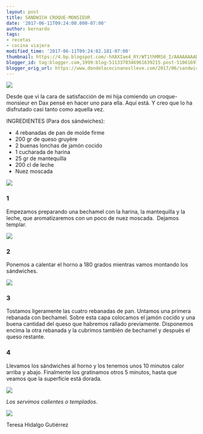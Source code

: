 ```yaml
---
layout: post
title: SANDWICH CROQUE-MONSIEUR
date: '2017-06-11T09:24:00.000-07:00'
author: bernardo
tags:
- recetas
- cocina viajera
modified_time: '2017-06-11T09:24:02.181-07:00'
thumbnail: https://4.bp.blogspot.com/-hXAXIae4_RY/WT1thMRS6_I/AAAAAAAADrM/eHZm0OJ5Q4QmxY4slqy_Il04XpLB7gGggCLcB/s72-c/IMG_4064.JPG
blogger_id: tag:blogger.com,1999:blog-5113370346961639215.post-5106169751759315836
blogger_orig_url: https://www.dondelacocinanoslleve.com/2017/06/sandwich-croque-monsieur.html
---
```


![](https://4.bp.blogspot.com/-hXAXIae4_RY/WT1thMRS6_I/AAAAAAAADrM/eHZm0OJ5Q4QmxY4slqy_Il04XpLB7gGggCLcB/s400/IMG_4064.JPG)

  
Desde que vi la cara de satisfacción de mi hija comiendo un croque-monsieur en Dax pensé en hacer uno para ella. Aquí está. Y creo que lo ha disfrutado casi tanto como aquella vez.  

INGREDIENTES (Para dos sándwiches):
* 4 rebanadas de pan de molde firme
* 200 gr de queso gruyère
* 2 buenas lonchas de jamón cocido
* 1 cucharada de harina
* 25 gr de mantequilla
* 200 cl de leche
* Nuez moscada  

![](https://3.bp.blogspot.com/-jN3a_jDrjvc/WT1t4pUqfvI/AAAAAAAADrQ/5J79hGQ_5iIWyFQ9dNBhZNlN5jSyWqo4ACEw/s320/IMG_4034.JPG)

  

### 1

Empezamos preparando una bechamel con la harina, la mantequilla y la leche, que aromatizaremos con un poco de nuez moscada.  Dejamos templar.  

![](https://4.bp.blogspot.com/-bESy2yVyieg/WT1uMhbgfJI/AAAAAAAADrU/_V2ErbrIZ34lX-NwvwRGydvjx4BB8pMOgCLcB/s320/IMG_4037.JPG)

  

### 2

Ponemos a calentar el horno a 180 grados mientras vamos montando los sándwiches.  
  

![](https://1.bp.blogspot.com/-sebL7C1efyA/WT1uTFscAnI/AAAAAAAADrY/F9DZXK7GbLg7AJ_gzupS2vLZRNRBOLbsACLcB/s320/IMG_4040.JPG)

  

### 3

Tostamos ligeramente las cuatro rebanadas de pan. Untamos una primera rebanada con bechamel. Sobre esta capa colocamos el jamón cocido y una buena cantidad del queso que habremos rallado previamente. Disponemos encima la otra rebanada y la cubrimos también de bechamel y después el queso restante.  

### 4

Llevamos los sándwiches al horno y los tenemos unos 10 minutos calor arriba y abajo. Finalmente los gratinamos otros 5 minutos, hasta que veamos que la superficie está dorada.  

![](https://2.bp.blogspot.com/-7YkdiNkdSDM/WT1uamXwY4I/AAAAAAAADrc/kLDmRCA7zIwpEidptVOOxSHj4_ARw9MOgCLcB/s320/IMG_4048.JPG)

  
_Los servimos calientes o templados._

![](https://2.bp.blogspot.com/-pBrEmYF8qSA/WT1ufZg9WpI/AAAAAAAADrg/TA3Ub1VCQeIpSggWz2e3wzqRjPK0qNXJgCLcB/s320/IMG_4057.JPG)

  
Teresa Hidalgo Gutiérrez
